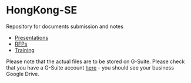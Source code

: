 # HongKong-SE
Repository for documents submission and notes

* [Presentations](https://github.com/ericyfng/HongKong-SE/tree/master/Presentations)
* [RFPs](https://github.com/ericyfng/HongKong-SE/tree/master/RFPs)
* [Training](https://github.com/ericyfng/HongKong-SE/tree/master/Training)

Please note that the actual files are to be stored on G-Suite.  Please check that you have a G-Suite account [here](https://gdrive.juniper.net) - you should see your business Google Drive.
